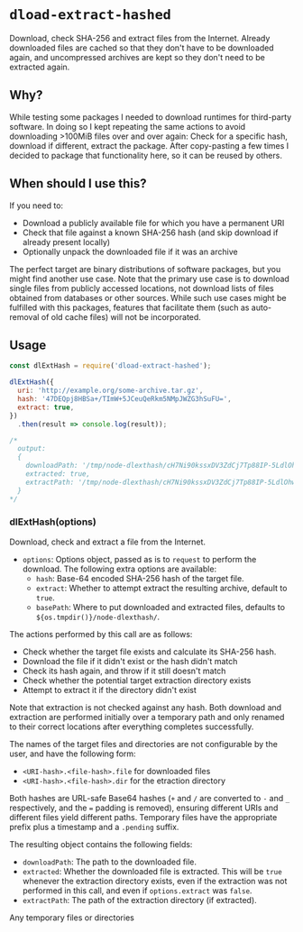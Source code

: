 `dload-extract-hashed`
=========================

Download, check SHA-256 and extract files from the Internet.  Already downloaded files are cached
so that they don't have to be downloaded again, and uncompressed archives are kept so they don't
need to be extracted again.

Why?
----

While testing some packages I needed to download runtimes for third-party software.  In doing so I
kept repeating the same actions to avoid downloading >100MiB files over and over again: Check for a
specific hash, download if different, extract the package.  After copy-pasting a few times I
decided to package that functionality here, so it can be reused by others.

When should I use this?
-----------------------

If you need to:

  - Download a publicly available file for which you have a permanent URI
  - Check that file against a known SHA-256 hash (and skip download if already present locally)
  - Optionally unpack the downloaded file if it was an archive

The perfect target are binary distributions of software packages, but you might find another use
case.  Note that the primary use case is to download single files from publicly accessed locations,
not download lists of files obtained from databases or other sources.  While such use cases might
be fulfilled with this packages, features that facilitate them (such as auto-removal of old cache
files) will not be incorporated.

Usage
-----

```javascript
const dlExtHash = require('dload-extract-hashed');

dlExtHash({
  uri: 'http://example.org/some-archive.tar.gz',
  hash: '47DEQpj8HBSa+/TImW+5JCeuQeRkm5NMpJWZG3hSuFU=',
  extract: true,
})
  .then(result => console.log(result));

/*
  output:
  {
    downloadPath: '/tmp/node-dlexthash/cH7Ni90kssxDV3ZdCj7Tp88IP-5LdlOhwBa3fFEFYqE.47DEQpj8HBSa-_TImW-5JCeuQeRkm5NMpJWZG3hSuFU.file',
    extracted: true,
    extractPath: '/tmp/node-dlexthash/cH7Ni90kssxDV3ZdCj7Tp88IP-5LdlOhwBa3fFEFYqE.47DEQpj8HBSa-_TImW-5JCeuQeRkm5NMpJWZG3hSuFU.dir'
  }
*/
```

### dlExtHash(options)

Download, check and extract a file from the Internet.

  - `options`: Options object, passed as is to `request` to perform the download.  The following extra options are available:
    + `hash`: Base-64 encoded SHA-256 hash of the target file.
    + `extract`: Whether to attempt extract the resulting archive, default to `true`.
    + `basePath`: Where to put downloaded and extracted files, defaults to `${os.tmpdir()}/node-dlexthash/`.

The actions performed by this call are as follows:

  - Check whether the target file exists and calculate its SHA-256 hash.
  - Download the file if it didn't exist or the hash didn't match
  - Check its hash again, and throw if it still doesn't match
  - Check whether the potential target extraction directory exists
  - Attempt to extract it if the directory didn't exist

Note that extraction is not checked against any hash.  Both download and extraction are performed
initially over a temporary path and only renamed to their correct locations after everything
completes successfully.

The names of the target files and directories are not configurable by the user, and have the
following form:

  + `<URI-hash>.<file-hash>.file` for downloaded files
  + `<URI-hash>.<file-hash>.dir` for the etraction directory

Both hashes are URL-safe Base64 hashes (`+` and `/` are converted to `-` and `_` respectively, and
the `=` padding is removed), ensuring different URIs and different files yield different paths.
Temporary files have the appropriate prefix plus a timestamp and a `.pending` suffix.

The resulting object contains the following fields:

  - `downloadPath`: The path to the downloaded file.
  - `extracted`: Whether the downloaded file is extracted.  This will be `true` whenever the
    extraction directory exists, even if the extraction was not performed in this call, and even if
    `options.extract` was `false`.
  - `extractPath`: The path of the extraction directory (if extracted).

Any temporary files or directories
